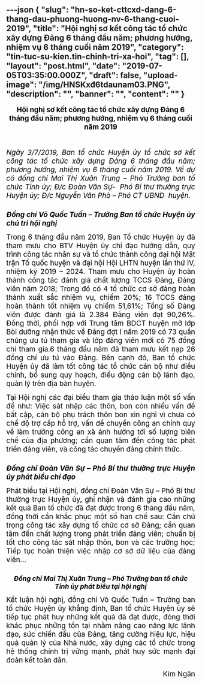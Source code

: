 ---json
{
    "slug": "hn-so-ket-cttcxd-dang-6-thang-dau-phuong-huong-nv-6-thang-cuoi-2019",
    "title": "Hội nghị sơ kết công tác tổ chức xây dựng Đảng 6 tháng đầu năm; phương hướng, nhiệm vụ 6 tháng cuối năm 2019",
    "category": "tin-tuc-su-kien.tin-chinh-tri-xa-hoi",
    "tag": [],
    "layout": "post.html",
    "date": "2019-07-05T03:35:00.000Z",
    "draft": false,
    "upload-image": "/img/HNSKxđ6tdaunam03.PNG",
    "description": "",
    "banner": "",
    "__content__": ""
}
---
<p style="text-align:center"><strong><span style="font-size:14.0pt"><span style="background-color:white"><span style="color:black">Hội nghị sơ kết c&ocirc;ng t&aacute;c tổ chức x&acirc;y dựng Đảng 6 th&aacute;ng đầu năm; phương hướng, nhiệm vụ 6 th&aacute;ng cuối năm 2019</span></span></span></strong></p>

<p style="text-align:center">&nbsp;</p>

<p style="text-align:justify"><em><span style="font-size:14.0pt"><span style="background-color:white"><span style="color:black">Ng&agrave;y 3/7/2019, Ban tổ chức Huyện ủy tổ chức<strong> </strong>sơ kết c&ocirc;ng t&aacute;c tổ chức x&acirc;y dựng Đảng 6 th&aacute;ng đầu năm; phương hướng, nhiệm vụ 6 th&aacute;ng cuối năm 2019. Về dự c&oacute; đồng ch&iacute; Mai Thị Xu&acirc;n Trung &ndash; Ph&oacute; Trưởng ban tổ chức Tỉnh ủy; Đ/c Đo&agrave;n Văn Sự-&nbsp; Ph&oacute; B&iacute; thư thường trực Huyện ủy; Đ/c Nguyễn Văn Ph&ograve; &ndash; Ph&oacute; CT UBND&nbsp; huyện.</span></span></span></em></p>

<p style="text-align:justify"><img alt="" src="/img/HNSKxđ6tdaunam01.PNG" /></p>

<p style="text-align:justify"><strong><em><span style="font-size:14.0pt"><span style="background-color:white"><span style="color:black">Đồng ch&iacute; V&otilde; Quốc Tuấn &ndash; Trưởng Ban tổ chức Huyện ủy chủ tr&igrave; hội nghị</span></span></span></em></strong></p>

<p style="text-align:justify"><span style="font-size:14.0pt"><span style="background-color:white"><span style="color:black">Trong 6 th&aacute;ng đầu năm 2019, Ban Tổ chức Huyện ủy đ&atilde; tham mưu cho BTV Huyện ủy chỉ đạo hướng dẫn, quy tr&igrave;nh c&ocirc;ng t&aacute;c nh&acirc;n sự v&agrave; tổ chức th&agrave;nh c&ocirc;ng đại hội Mặt trận Tổ quốc huyện v&agrave; đại hội Hội LHTN huyện lần thứ IV, nhiệm kỳ 2019 &ndash; 2024. Tham mưu cho Huyện ủy ho&agrave;n th&agrave;nh c&ocirc;ng t&aacute;c đ&aacute;nh gi&aacute; chất lượng TCCS Đảng, Đảng vi&ecirc;n năm 2018; Trong đ&oacute; c&oacute; 4 tổ chức cơ sở đảng ho&agrave;n th&agrave;nh xuất sắc nhiệm vụ, chiếm 20%; 16 TCCS đảng ho&agrave;n th&agrave;nh tốt nhiệm vụ chiếm 51,61%; Tổng số Đảng vi&ecirc;n được đ&aacute;nh gi&aacute; l&agrave; 2.384 Đảng vi&ecirc;n đạt 90,26%. Đồng thời, phối hợp với Trung t&acirc;m BDCT huyện mở lớp B&ograve;i dưỡng nhận thức về Đảng đợt I năm 2019 c&oacute; 73 quần ch&uacute;ng ưu t&uacute; tham gia v&agrave; lớp đảng vi&ecirc;n mới c&oacute; 75 đồng ch&iacute; tham gia.6 th&aacute;ng đầu năm đ&atilde; tham mưu kết nạp 26 đồng ch&iacute; ưu t&uacute; v&agrave;o Đảng. B&ecirc;n cạnh đ&oacute;, Ban tổ chức Huyện ủy đ&atilde; l&agrave;m tốt c&ocirc;ng t&aacute;c tổ chức c&aacute;n bộ như điều chỉnh, bổ sung quy hoạch, điều động c&aacute;n bộ l&atilde;nh đạo, quản l&yacute; tr&ecirc;n địa b&agrave;n huyện.</span></span></span></p>

<p style="text-align:justify"><span style="font-size:14.0pt"><span style="background-color:white"><span style="color:black">Tại Hội nghị c&aacute;c đại biểu tham gia thảo luận một số vấn đề như: Việc s&aacute;t nhập c&aacute;c th&ocirc;n, bon c&ograve;n nhiều vấn đề bất cập, c&aacute;n bộ phụ tr&aacute;ch th&ocirc;n bon xin nghỉ v&igrave; chưa c&oacute; chế độ trợ cấp hỗ trợ, vấn đề chuyển c&ocirc;ng an ch&iacute;nh quy về l&agrave;m trưởng c&ocirc;ng an x&atilde; ảnh hưởng tới số lượng bi&ecirc;n chế của địa phương; cần quan t&acirc;m đến c&ocirc;ng t&aacute;c ph&aacute;t triển đảng vi&ecirc;n, v&agrave; c&ocirc;ng t&aacute;c chuyển đảng ch&iacute;nh thức.</span></span></span></p>

<p style="text-align:justify"><img alt="" src="/img/HNSKxđ6tdaunam02.PNG" /></p>

<p style="text-align:justify"><strong><em><span style="font-size:14.0pt"><span style="background-color:white"><span style="color:black">Đồng ch&iacute; Đo&agrave;n Văn Sự &ndash; Ph&oacute; B&iacute; thư thường trực Huyện ủy ph&aacute;t biểu chỉ đạo</span></span></span></em></strong></p>

<p style="text-align:justify"><span style="font-size:14.0pt"><span style="background-color:white"><span style="color:black">Ph&aacute;t biểu tại Hội nghị, đồng ch&iacute; Đo&agrave;n Văn Sự &ndash; Ph&oacute; B&iacute; thư thường trực Huyện ủy, ghi nhận v&agrave; đ&aacute;nh gia cao những kết quả Ban tổ chức đ&atilde; đạt được trong 6 th&aacute;ng đầu năm, đồng thời cần khắc phục một số hạn chế sau: Cần ch&uacute; trọng c&ocirc;ng t&aacute;c x&acirc;y dựng tổ chức cơ sở Đảng; cần quan t&acirc;m đến chất lượng trong ph&aacute;t triển đảng vi&ecirc;n; chuẩn bị tốt cho c&ocirc;ng t&aacute;c s&aacute;t nhập th&ocirc;n, bon v&agrave; c&aacute;c trường học; Tiếp tục ho&agrave;n thiện việc nhập cơ sở dữ liệu của đảng vi&ecirc;n&hellip;</span></span></span></p>

<p style="text-align:justify"><img alt="" src="/img/HNSKxđ6tdaunam03.PNG" /></p>

<p style="text-align:center"><strong><em><span style="font-size:13.0pt"><span style="background-color:white"><span style="color:black">Đồng ch&iacute; Mai Thị Xu&acirc;n Trung &ndash; Ph&oacute; Trưởng ban tổ chức Tỉnh ủy ph&aacute;t biểu tại hội nghị</span></span></span></em></strong></p>

<p style="text-align:justify"><span style="font-size:14.0pt"><span style="background-color:white"><span style="color:black">Kết luận hội nghị, đồng ch&iacute; V&otilde; Quốc Tuấn &ndash; Trưởng ban tổ chức Huyện ủy khẳng định, Ban tổ chức Huyện ủy sẽ tiếp tục ph&aacute;t huy những kết quả đ&atilde; đạt được, đ&ograve;ng thời kh&aacute;c phục những tồn tại nhằm n&acirc;ng cao năng lực l&atilde;nh đạo, sức chiến đấu của Đảng, tăng cường hiệu lực, hiệu quả quản l&yacute; của Nh&agrave; nước, x&acirc;y dựng c&aacute;c tổ chức trong hệ thống ch&iacute;nh trị vững mạnh, ph&aacute;t huy sức mạnh đại đo&agrave;n kết to&agrave;n d&acirc;n.</span></span></span></p>

<p style="text-align:right"><span style="font-size:14.0pt"><span style="background-color:white"><span style="color:black">Kim Ng&acirc;n</span></span></span></p>

<p style="text-align:right">&nbsp;</p>
